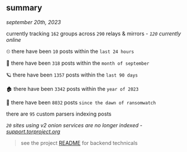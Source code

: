 
## summary
_september 20th, 2023_

currently tracking `162` groups across `290` relays & mirrors - _`120` currently online_

⏲ there have been `10` posts within the `last 24 hours`

🦈 there have been `318` posts within the `month of september`

🪐 there have been `1357` posts within the `last 90 days`

🏚 there have been `3342` posts within the `year of 2023`

🦕 there have been `8032` posts `since the dawn of ransomwatch`

there are `95` custom parsers indexing posts

_`20` sites using v2 onion services are no longer indexed - [support.torproject.org](https://support.torproject.org/onionservices/v2-deprecation/)_

> see the project [README](https://github.com/joshhighet/ransomwatch#ransomwatch--) for backend technicals
